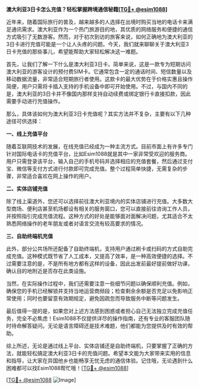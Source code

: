 **澳大利亚3日卡怎么充值？轻松掌握跨境通信秘籍[[TG💪+ @esim1088](https://t.me/s/esim1088)]**

近年来，随着国际旅行的普及，越来越多的人选择在出境时购买当地的电话卡来满足通讯需求。澳大利亚作为一个热门旅游目的地，其优质的网络服务和便捷的通信方式吸引了无数游客。然而，对于初次到访的旅客来说，如何正确地为澳大利亚的3日卡进行充值可能是一个让人头疼的问题。今天，我们就来聊聊关于澳大利亚3日卡充值的那些事儿，希望能帮助大家轻松解决这一难题。

首先，让我们了解一下什么是澳大利亚3日卡。简单来说，这是一款专为短期访问澳大利亚的游客设计的预付费SIM卡。它通常包含一定的通话时间、短信数量以及移动数据流量，非常适合短期旅行者使用。这款卡的最大优势在于价格实惠且操作简便，用户只需将卡插入支持的手机设备中即可开始使用。不过，与国内不同的是，澳大利亚的3日卡并不像国内那样支持自动续费或绑定银行卡直接扣款，因此需要手动进行充值操作。

那么，具体该如何为澳大利亚3日卡充值呢？其实方法并不复杂，主要有以下几种途径可供选择：

**一、线上充值平台**

随着互联网技术的发展，在线充值已经成为一种主流方式。目前市面上有许多专门针对国际电话卡的充值平台，比如Esim1088就是其中一家非常受欢迎的服务商。用户只需登录该平台，输入自己的手机号码并选择相应的充值套餐，然后通过支付宝、微信等支付方式进行付款即可完成充值。整个过程简单快捷，无需复杂的步骤，非常适合喜欢在网上操作的用户。

**二、实体店铺充值**

除了线上渠道外，您还可以选择前往澳大利亚境内的实体店铺进行充值。大多数大型商场、便利店甚至机场都设有相关的服务窗口，您可以直接前往咨询工作人员，并按照指引完成充值流程。这种方式的好处是能够面对面解决问题，尤其适合不太熟悉网络操作的老年朋友或者对语言交流有较高要求的情况。

**三、自助终端机充值**

此外，部分公共场所还配备了自助终端机，支持用户通过刷卡或扫码的方式自助完成充值。这种模式既节省了人工成本，又提高了效率，是一种高效便捷的选择。不过需要注意的是，不是所有地方都有这样的设备，因此出发前最好提前做好功课，确认目的地附近是否存在此类设施。

当然，在实际操作过程中，我们还需要注意一些细节问题以确保顺利充值。例如，确保您的手机已经解锁并支持当地运营商频段；检查剩余余额是否充足以免影响正常使用；同时也要留意有效期规定，避免因疏忽而导致服务中断等问题发生。

最后值得一提的是，如果您对上述方法感到困惑或者担心自己无法独立完成充值任务，完全不必焦虑！Esim1088不仅提供详尽的操作指南，还有专业的客服团队随时待命解答疑问。无论是语言障碍还是技术难题，他们都能为您提供及时有效的帮助。

综上所述，无论是通过线上平台、实体店铺还是自助终端机，只要掌握了正确的方法，就能轻松搞定澳大利亚3日卡的充值问题。希望本文能为大家带来实用的信息和指导，让大家在异国他乡也能畅享无忧无虑的通信体验。记住哦，无论遇到什么困难都可以找Esim1088帮忙哦！[[TG💪+ @esim1088](https://t.me/s/esim1088)]

[[TG💪+ @esim1088](https://t.me/s/esim1088) ![Image](https://i.postimg.cc/4NQfJmqS/Snipaste-2025-05-13-00-14-12.png)]